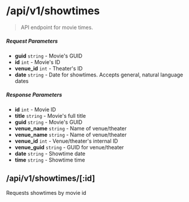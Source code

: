 # /api/v1/showtimes

> API endpoint for movie times.

##### Request Parameters
- **guid** ```string``` - Movie's GUID
- **id** ```int``` - Movie's ID
- **venue_id** ```int``` - Theater's ID
- **date** ```string``` - Date for showtimes.  Accepts general, natural language dates

##### Response Parameters
- **id** ```int``` - Movie ID
- **title** ```string``` - Movie's full title
- **guid** ```string``` - Movie's GUID
- **venue_name** ```string``` - Name of venue/theater
- **venue_name** ```string``` - Name of venue/theater
- **venue_id** ```int``` - Venue/theater's internal ID
- **venue_guid** ```string``` - GUID for venue/theater
- **date** ```string``` - Showtime date
- **time** ```string``` - Showtime time

## /api/v1/showtimes/[:id]
Requests showtimes by movie id
